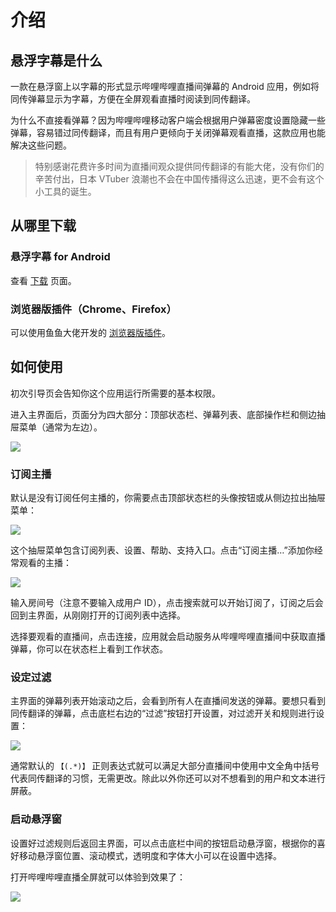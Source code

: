 # 介绍

## 悬浮字幕是什么

一款在悬浮窗上以字幕的形式显示哔哩哔哩直播间弹幕的 Android 应用，例如将同传弹幕显示为字幕，方便在全屏观看直播时阅读到同传翻译。

为什么不直接看弹幕？因为哔哩哔哩移动客户端会根据用户弹幕密度设置隐藏一些弹幕，容易错过同传翻译，而且有用户更倾向于关闭弹幕观看直播，这款应用也能解决这些问题。

> 特别感谢花费许多时间为直播间观众提供同传翻译的有能大佬，没有你们的辛苦付出，日本 VTuber 浪潮也不会在中国传播得这么迅速，更不会有这个小工具的诞生。

## 从哪里下载

### 悬浮字幕 for Android

查看 [下载](/download.html) 页面。

### 浏览器版插件（Chrome、Firefox）

可以使用鱼鱼大佬开发的 [浏览器版插件](http://nga.178.com/read.php?tid=17690584)。

## 如何使用

初次引导页会告知你这个应用运行所需要的基本权限。

进入主界面后，页面分为四大部分：顶部状态栏、弹幕列表、底部操作栏和侧边抽屉菜单（通常为左边）。

![](/images/main_ui_shot.png)

### 订阅主播

默认是没有订阅任何主播的，你需要点击顶部状态栏的头像按钮或从侧边拉出抽屉菜单：

![](/images/main_drawer_shot.png)

这个抽屉菜单包含订阅列表、设置、帮助、支持入口。点击“订阅主播…”添加你经常观看的主播：

![](/images/add_subscription_shot.png)

输入房间号（注意不要输入成用户 ID），点击搜索就可以开始订阅了，订阅之后会回到主界面，从刚刚打开的订阅列表中选择。

选择要观看的直播间，点击连接，应用就会启动服务从哔哩哔哩直播间中获取直播弹幕，你可以在状态栏上看到工作状态。

### 设定过滤

主界面的弹幕列表开始滚动之后，会看到所有人在直播间发送的弹幕。要想只看到同传翻译的弹幕，点击底栏右边的“过滤”按钮打开设置，对过滤开关和规则进行设置：

![](/images/filter_settings_shot.png)

通常默认的 `【(.*)】` 正则表达式就可以满足大部分直播间中使用中文全角中括号代表同传翻译的习惯，无需更改。除此以外你还可以对不想看到的用户和文本进行屏蔽。

### 启动悬浮窗

设置好过滤规则后返回主界面，可以点击底栏中间的按钮启动悬浮窗，根据你的喜好移动悬浮窗位置、滚动模式，透明度和字体大小可以在设置中选择。

打开哔哩哔哩直播全屏就可以体验到效果了：

![](/images/floating_window_shot.jpg)

